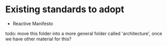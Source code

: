 # Existing standards to adopt

- Reactive Manifesto

todo: move this folder into a more general folder called 'architecture', once we have other material for this?
